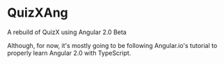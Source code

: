 # QuizXAng
A rebuild of QuizX using Angular 2.0 Beta



Although, for now, it's mostly going to be following Angular.io's tutorial to properly learn Angular 2.0 with TypeScript.